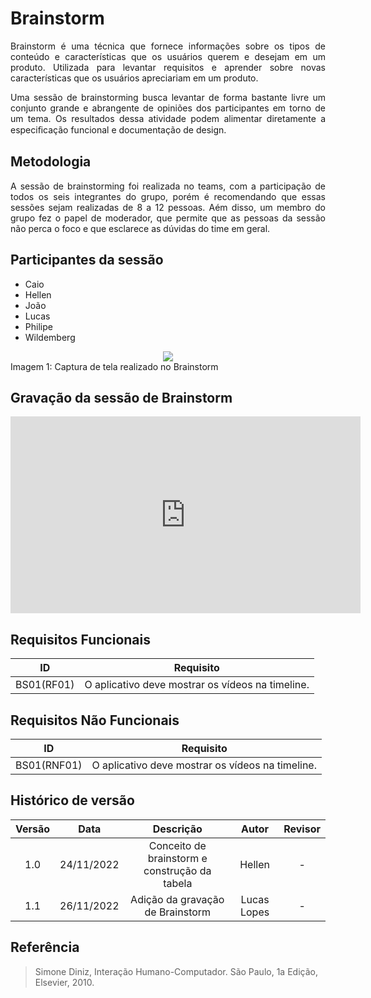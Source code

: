 # Brainstorm

<p align="justify">Brainstorm é uma técnica que fornece informações sobre os tipos de conteúdo e características que os usuários querem e desejam em um produto. Utilizada para levantar requisitos e aprender sobre novas características que os usuários apreciariam em um produto.</p>
<p align="justify">Uma sessão de brainstorming busca levantar de forma bastante livre um conjunto grande e abrangente de opiniões dos participantes em torno de um tema. Os resultados dessa atividade podem alimentar diretamente a especiﬁcação funcional e documentação de design.</p>

## Metodologia

<p align="justify">A sessão de brainstorming foi realizada no teams, com a participação de todos os seis integrantes do grupo, porém é recomendando que essas sessões sejam realizadas de 8 a 12 pessoas. Aém disso, um membro do grupo fez o papel de moderador, que permite que as pessoas da sessão não perca o foco e que esclarece as dúvidas do time em geral.</p>

## Participantes da sessão

<ul>
<li>Caio</li>
<li>Hellen</li>
<li>João</li>
<li>Lucas</li>
<li>Philipe</li>
<li>Wildemberg</li>
</ul>

<div style="text-align:center"><img src= "../assets/brain.png"/></div>
<figcaption>Imagem 1: Captura de tela realizado no Brainstorm  </figcaption>

## Gravação da sessão de Brainstorm
<iframe width="560" height="315" src="https://www.youtube.com/embed/r7hI3xLSlbc?start=3" title="YouTube video player" frameborder="0" allow="accelerometer; autoplay; clipboard-write; encrypted-media; gyroscope; picture-in-picture" allowfullscreen></iframe>

## Requisitos Funcionais

|     ID     |                    Requisito                     |
| :--------: | :----------------------------------------------: |
| BS01(RF01) | O aplicativo deve mostrar os vídeos na timeline. |

## Requisitos Não Funcionais

|     ID      |                    Requisito                     |
| :---------: | :----------------------------------------------: |
| BS01(RNF01) | O aplicativo deve mostrar os vídeos na timeline. |


## Histórico de versão

| Versão |    Data    |                   Descrição                   | Autor  | Revisor |
| :----: | :--------: | :-------------------------------------------: | :----: | :-----: |
| 1.0   | 24/11/2022 | Conceito de brainstorm e construção da tabela | Hellen |    -    |
| 1.1   | 26/11/2022 | Adição da gravação de Brainstorm | Lucas Lopes |    -    |

## Referência

> Simone Diniz, Interação Humano-Computador. São Paulo, 1a Edição, Elsevier, 2010.
